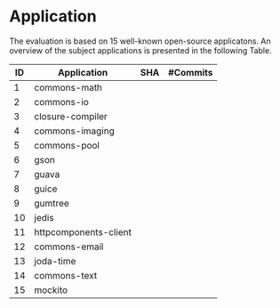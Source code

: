# Application
The evaluation is based on 15 well-known open-source applicatons. An overview of the subject applications is presented in the following Table.

|ID | Application | SHA | \#Commits|
|----|-----------------|------|---------|
|1  |     commons-math| | |
|2  |  commons-io        | ||
|3  |  closure-compiler    || |
|4  |    commons-imaging   | ||
|5  |    commons-pool      |  ||
|6  |gson|||
|7  |guava|||
|8  |guice|||
|9  |gumtree|||
|10 |jedis|||
|11 |httpcomponents-client|||
|12|commons-email|||
|13|joda-time|||
|14|commons-text|||
|15|mockito|||
